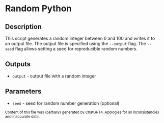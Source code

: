 # Random Python
## Description
This script generates a random integer between 0 and 100 and writes it to an output file. The output file is specified using the `--output` flag. The `--seed` flag allows setting a seed for reproducible random numbers.

## Outputs
- `output` - output file with a random integer

## Parameters
- `seed` - seed for random number generation (optional)

<sub>Content of this file was (partially) generated by ChatGPT4. Apologies for all inconsistencies and inaccurate data.</sub>